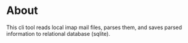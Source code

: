 # About
This cli tool reads local imap mail files, parses them, and saves parsed information to relational database (sqlite).
